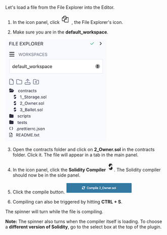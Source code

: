 Let's load a file from the File Explorer into the Editor.

1. In the icon panel, click ![file explorer icon](https://raw.githubusercontent.com/ethereum/remix-workshops/master/Basics/load_and_compile/images/files1.png "file explorer icon") , the File Explorer's icon.

2. Make sure you are in the **default_workspace**.

![default workspace](https://raw.githubusercontent.com/ethereum/remix-workshops/master/Basics/load_and_compile/images/default_workspace_open.png) 

3. Open the contracts folder and click on **2_Owner.sol** in the contracts folder. Click it. The file will appear in a tab in the main panel.

7. In the icon panel, click the **Solidity Compiler** ![solidity compiler icon](https://raw.githubusercontent.com/ethereum/remix-workshops/master/Basics/load_and_compile/images/solidity1.png "solidity compiler icon"). The Solidity compiler should now be in the side panel.

8. Click the compile button. 
![compile 2_owner](https://raw.githubusercontent.com/ethereum/remix-workshops/master/Basics/load_and_compile/images/compile2owner.png "compile 2_Owner") 

9. Compiling can also be triggered by hitting **CTRL + S**. 

The spinner will turn while the file is compiling.  

**Note:** The spinner also turns when the compiler itself is loading.  To choose a **different version of Solidity**, go to the select box at the top of the plugin.  
